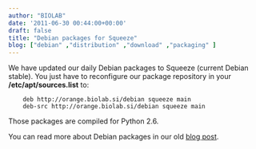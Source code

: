 ```yaml
---
author: "BIOLAB"
date: '2011-06-30 00:44:00+00:00'
draft: false
title: "Debian packages for Squeeze"
blog: ["debian" ,"distribution" ,"download" ,"packaging" ]
---
```


We have updated our daily Debian packages to Squeeze (current Debian stable). You just have to reconfigure our package repository in your **/etc/apt/sources.list** to:

```
    deb http://orange.biolab.si/debian squeeze main
    deb-src http://orange.biolab.si/debian squeeze main
```

Those packages are compiled for Python 2.6.

You can read more about Debian packages in our old [blog post](/blog/2010/03/04/debian-repository-lives/).

